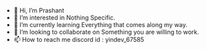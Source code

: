 - 👋 Hi, I’m Prashant
- 👀 I’m interested in Nothing Specific.
- 🌱 I’m currently learning Everything that comes along my way.
- 💞️ I’m looking to collaborate on Something you are willing to work.
- 📫 How to reach me discord id : yindev_67585

<!---
yinstardev/yinstardev is a ✨ special ✨ repository because its `README.md` (this file) appears on your GitHub profile.
You can click the Preview link to take a look at your changes.
--->
